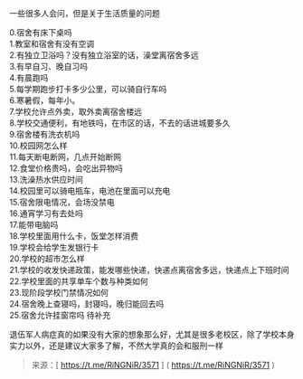 一些很多人会问，但是关于生活质量的问题  
  
0.宿舍有床下桌吗  
1.教室和宿舍有没有空调  
2.有独立卫浴吗？没有独立浴室的话，澡堂离宿舍多远  
3.有早自习、晚自习吗  
4.有晨跑吗  
5.每学期跑步打卡多少公里，可以骑自行车吗  
6.寒暑假，每年小。  
7.学校允许点外卖，取外卖离宿舍楼远  
8.学校交通便利，有地铁吗，在市区的话，不去的话进城要多久  
9.宿舍楼有洗衣机吗  
10.校园网怎么样  
11.每天断电断网，几点开始断网  
12.食堂价格贵吗，会吃出异物吗  
13.洗澡热水供应时间  
14.校园里可以骑电瓶车，电池在里面可以充电  
15.宿舍限电情况，会场没禁电  
16.通宵学习有去处吗  
17.能带电脑吗  
18.学校里面用什么卡，饭堂怎样消费  
19.学校会给学生发银行卡  
20.学校的超市怎么样  
21.学校的收发快递政策，能发哪些快递，快递点离宿舍多远，快递点上下班时间  
22.学校里面的共享单车个数与种类如何  
23.现阶段学校门禁情况如何  
24.宿舍晚上查寝吗，封寝吗，晚归能回去吗  
25.宿舍允许挂窗帘吗
待补充
  
退伍军人病症真的如果没有大家的想象那么好，尤其是很多老校区，除了学校本身实力以外，还是建议大家多了解，不然大学真的会和服刑一样
  
>来源：[ https://t.me/RiNGNiR/3571 ] ( https://t.me/RiNGNiR/3571 )
